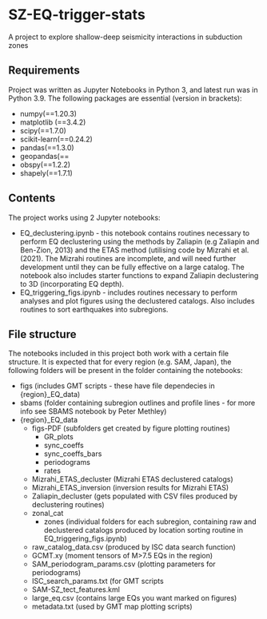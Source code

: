 # SZ-EQ-trigger-stats
A project to explore shallow-deep seismicity interactions in subduction zones

## Requirements
Project was written as Jupyter Notebooks in Python 3, and latest run was in Python 3.9. The following packages are essential (version in brackets):
- numpy(==1.20.3)
- matplotlib (==3.4.2)
- scipy(==1.7.0)
- scikit-learn(==0.24.2)
- pandas(==1.3.0)
- geopandas(==
- obspy(==1.2.2)
- shapely(==1.7.1)

## Contents
The project works using 2 Jupyter notebooks:
- EQ_declustering.ipynb - this notebook contains routines necessary to perform EQ declustering using the methods by Zaliapin (e.g Zaliapin and Ben-Zion, 2013) and the ETAS method (utilising code by Mizrahi et al. (2021). The Mizrahi routines are incomplete, and will need further development until they can be fully effective on a large catalog. The notebook also includes starter functions to expand Zaliapin declustering to 3D (incorporating EQ depth).
- EQ_triggering_figs.ipynb - includes routines necessary to perform analyses and plot figures using the declustered catalogs. Also includes routines to sort earthquakes into subregions.

## File structure
The notebooks included in this project both work with a certain file structure. It is expected that for every region (e.g. SAM, Japan), the following folders will be present in the folder containing the notebooks:
- figs (includes GMT scripts - these have file dependecies in {region}_EQ_data)
- sbams (folder containing subregion outlines and profile lines - for more info see SBAMS notebook by Peter Methley)
- {region}_EQ_data
	- figs-PDF (subfolders get created by figure plotting routines)
		- GR_plots
		- sync_coeffs
		- sync_coeffs_bars
		- periodograms
		- rates
	- Mizrahi_ETAS_decluster (Mizrahi ETAS declustered catalogs)
	- Mizrahi_ETAS_inversion (inversion results for Mizrahi ETAS)
	- Zaliapin_decluster (gets populated with CSV files produced by 		          declustering routines)
	- zonal_cat
		- zones (individual folders for each subregion, containing raw                     and declustered catalogs produced by location sorting routine                    in EQ_triggering_figs.ipynb)
	- raw_catalog_data.csv (produced by ISC data search function)
	- GCMT.xy (moment tensors of M>7.5 EQs in the region)
	- SAM_periodogram_params.csv (plotting parameters for periodograms)
	- ISC_search_params.txt (for GMT scripts
	- SAM-SZ_tect_features.kml
	- large_eq.csv (contains large EQs you want marked on figures)
	- metadata.txt (used by GMT map plotting scripts)
